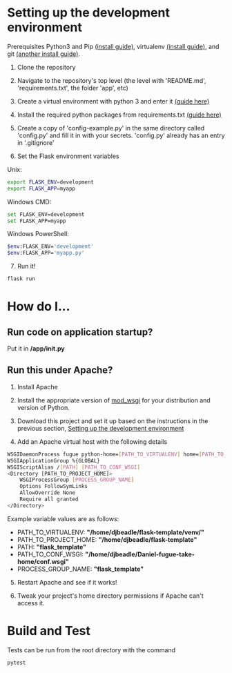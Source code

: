 # Setting up the development environment
Prerequisites Python3 and Pip [(install guide)](https://docs.python-guide.org/dev/virtualenvs/#make-sure-you-ve-got-python-pip), virtualenv [(install guide)](https://docs.python-guide.org/dev/virtualenvs/#lower-level-virtualenv), and git [(another install guide)](https://git-scm.com/book/en/v2/Getting-Started-Installing-Git).

1. Clone the repository

2. Navigate to the repository's top level (the level with 'README.md', 'requirements.txt', the folder 'app', etc)

3. Create a virtual environment with python 3 and enter it [(guide here)](https://docs.python-guide.org/dev/virtualenvs/#basic-usage)

4. Install the required python packages from requirements.txt [(guide here)](https://pip.pypa.io/en/stable/user_guide/#requirements-files)

5. Create a copy of 'config-example.py' in the same directory called 'config.py' and fill it in with your secrets. 'config.py' already has an entry in '.gitignore'

6. Set the Flask environment variables

Unix:

~~~bash
export FLASK_ENV=development
export FLASK_APP=myapp
~~~

Windows CMD:

~~~bash
set FLASK_ENV=development
set FLASK_APP=myapp
~~~

Windows PowerShell:

~~~bash
$env:FLASK_ENV='development'
$env:FLASK_APP='myapp.py'
~~~

7. Run it!

~~~bash
flask run
~~~

# How do I...

## Run code on application startup?

Put it in **/app/__init__.py**

## Run this under Apache?

1. Install Apache

2. Install the appropriate version of [mod_wsgi](https://modwsgi.readthedocs.io/en/develop/) for your distribution and version of Python.

3. Download this project and set it up based on the instructions in the previous section, [Setting up the development environment](Setting-up-the-development-environment)

4. Add an Apache virtual host with the following details

  ~~~bash
  WSGIDaemonProcess fugue python-home=[PATH_TO_VIRTUALENV] home=[PATH_TO_PROJECT_HOME]
  WSGIApplicationGroup %{GLOBAL}
  WSGIScriptAlias /[PATH] [PATH_TO_CONF_WSGI]
  <Directory [PATH_TO_PROJECT_HOME]>
      WSGIProcessGroup [PROCESS_GROUP_NAME]
      Options FollowSymLinks
      AllowOverride None
      Require all granted
  </Directory>
  ~~~
  
  Example variable values are as follows:
  
  - PATH_TO_VIRTUALENV: **"/home/djbeadle/flask-template/venv/"**
  - PATH_TO_PROJECT_HOME: **"/home/djbeadle/flask-template"**
  - PATH: **"flask_template"**
  - PATH_TO_CONF_WSGI: **"/home/djbeadle/Daniel-fugue-take-home/conf.wsgi"**
  - PROCESS_GROUP_NAME: **"flask_template"**

5. Restart Apache and see if it works!

5. Tweak your project's home directory permissions if Apache can't access it. 

# Build and Test

Tests can be run from the root directory with the command

~~~bash
pytest
~~~
